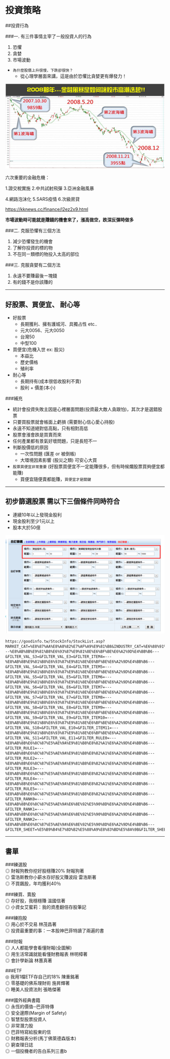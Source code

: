 # 投資策略


##投資行為

###一. 有三件事情主宰了ㄧ般投資人的行為
1. 恐懼
2. 貪婪
3. 市場波動


- `為什麼股價上升很慢，下跌卻很快？`
    - 從心理學層面來講，這是由於恐懼比貪婪更有爆發力！


![](images/20190910174645844_o.png)

六次重要的金融危機：

1.證交稅實施    2.中共試射飛彈  3.亞洲金融風暴

4.網路泡沫化    5.SARS疫情       6.次級房貸



https://kknews.cc/finance/l2ez2x9.html





**市場波動時可能就是賺錢的機會來了，漲高做空，跌深反彈時做多**

###二. 克服恐懼有三個方法	
1. 減少恐懼發生的機會
2. 了解你投資的標的物
3. 不在同ㄧ類標的物投入太高的部位

###三. 克服貪婪有二個方法
1. 永遠不要賺最後ㄧ塊錢
2. 有的錢不是你該賺的

---

## 好股票、買便宜、 耐心等
- 好股票
    - 長期獲利、擁有護城河、具獨占性 etc..
    - 元大0056、元大0050
    - 台灣50
    - 中型100
- 買便宜(危機入世 ex: 股災)
    - 本益比
    - 歷史價格
    - 殖利率
- 耐心等
    - 長期持有(成本很低收股利不賣) 
    - 股利 + 價差(本小)  
    
###補充
- 統計會投資失敗主因是心裡層面問題(投資最大敵人貪跟怕)，其次才是選錯股票
- 只要買股票就會帳面上虧損 (需要耐心信心愛心持股)
- 永遠不知道絕對低高點，只有相對高低
- 股票會漲會跌是買賣而來
- 任何產業都有景氣好壞問題，只是長短不一
- 判斷股價低的原因
    - 一次性問題 (匯差 or 被倒帳)
    - 大環境因素影響 (股災之類) 可安心大買
- `股票買便宜非常重要` (好股票買便宜不一定能賺很多，但有時候爛股票買夠便宜都能賺)
    - 買便宜隨便賣都能賺，`買便宜才是關鍵`

---

## 初步篩選股票 需以下三個條件同時符合
- 連續10年以上發現金股利
- 現金股利至少1元以上
- 股本大於50億


![](images/StockInfo_filter.png)

```
https://goodinfo.tw/StockInfo/StockList.asp?MARKET_CAT=%E8%87%AA%E8%A8%82%E7%AF%A9%E9%81%B8&INDUSTRY_CAT=%E6%88%91%E7%9A%84%E6%A2%9D%E4%BB%B6&FILTER_ITEM0=%E7%8F%BE%E9%87%91%E8%82%A1%E5%88%A9+%28%E5%85%83%29&FILTER_VAL_S0=1&FILTER_VAL_E0=30&FILTER_ITEM1=%E9%80%A3%E7%BA%8C%E9%85%8D%E7%99%BC%E7%8F%BE%E9%87%91%E8%82%A1%E5%88%A9%E6%AC%A1%E6%95%B8&FILTER_VAL_S1=10&FILTER_VAL_E1=20&FILTER_ITEM2=%E8%82%A1%E6%9C%AC+%28%E5%84%84%E5%85%83%29&FILTER_VAL_S2=50&FILTER_VAL_E2=5000&FILTER_ITEM3=---%E8%AB%8B%E9%81%B8%E6%93%87%E9%81%8E%E6%BF%BE%E6%A2%9D%E4%BB%B6---&FILTER_VAL_S3=&FILTER_VAL_E3=&FILTER_ITEM4=---%E8%AB%8B%E9%81%B8%E6%93%87%E9%81%8E%E6%BF%BE%E6%A2%9D%E4%BB%B6---&FILTER_VAL_S4=&FILTER_VAL_E4=&FILTER_ITEM5=---%E8%AB%8B%E9%81%B8%E6%93%87%E9%81%8E%E6%BF%BE%E6%A2%9D%E4%BB%B6---&FILTER_VAL_S5=&FILTER_VAL_E5=&FILTER_ITEM6=---%E8%AB%8B%E9%81%B8%E6%93%87%E9%81%8E%E6%BF%BE%E6%A2%9D%E4%BB%B6---&FILTER_VAL_S6=&FILTER_VAL_E6=&FILTER_ITEM7=---%E8%AB%8B%E9%81%B8%E6%93%87%E9%81%8E%E6%BF%BE%E6%A2%9D%E4%BB%B6---&FILTER_VAL_S7=&FILTER_VAL_E7=&FILTER_ITEM8=---%E8%AB%8B%E9%81%B8%E6%93%87%E9%81%8E%E6%BF%BE%E6%A2%9D%E4%BB%B6---&FILTER_VAL_S8=&FILTER_VAL_E8=&FILTER_ITEM9=---%E8%AB%8B%E9%81%B8%E6%93%87%E9%81%8E%E6%BF%BE%E6%A2%9D%E4%BB%B6---&FILTER_VAL_S9=&FILTER_VAL_E9=&FILTER_ITEM10=---%E8%AB%8B%E9%81%B8%E6%93%87%E9%81%8E%E6%BF%BE%E6%A2%9D%E4%BB%B6---&FILTER_VAL_S10=&FILTER_VAL_E10=&FILTER_ITEM11=---%E8%AB%8B%E9%81%B8%E6%93%87%E9%81%8E%E6%BF%BE%E6%A2%9D%E4%BB%B6---&FILTER_VAL_S11=&FILTER_VAL_E11=&FILTER_RULE0=---%E8%AB%8B%E6%8C%87%E5%AE%9A%E9%81%B8%E8%82%A1%E6%A2%9D%E4%BB%B6---&FILTER_RULE1=---%E8%AB%8B%E6%8C%87%E5%AE%9A%E9%81%B8%E8%82%A1%E6%A2%9D%E4%BB%B6---&FILTER_RULE2=---%E8%AB%8B%E6%8C%87%E5%AE%9A%E9%81%B8%E8%82%A1%E6%A2%9D%E4%BB%B6---&FILTER_RULE3=---%E8%AB%8B%E6%8C%87%E5%AE%9A%E9%81%B8%E8%82%A1%E6%A2%9D%E4%BB%B6---&FILTER_RULE4=---%E8%AB%8B%E6%8C%87%E5%AE%9A%E9%81%B8%E8%82%A1%E6%A2%9D%E4%BB%B6---&FILTER_RULE5=---%E8%AB%8B%E6%8C%87%E5%AE%9A%E9%81%B8%E8%82%A1%E6%A2%9D%E4%BB%B6---&FILTER_RANK0=---%E8%AB%8B%E6%8C%87%E5%AE%9A%E6%8E%92%E5%90%8D%E6%A2%9D%E4%BB%B6---&FILTER_RANK1=---%E8%AB%8B%E6%8C%87%E5%AE%9A%E6%8E%92%E5%90%8D%E6%A2%9D%E4%BB%B6---&FILTER_RANK2=---%E8%AB%8B%E6%8C%87%E5%AE%9A%E6%8E%92%E5%90%8D%E6%A2%9D%E4%BB%B6---&FILTER_SHEET=%E5%B9%B4%E7%8D%B2%E5%88%A9%E8%83%BD%E5%8A%9B&FILTER_SHEET2=%E7%8D%B2%E5%88%A9%E8%83%BD%E5%8A%9B&FILTER_MARKET=%E4%B8%8A%E5%B8%82%2F%E4%B8%8A%E6%AB%83&FILTER_QUERY=%E6%9F%A5++%E8%A9%A2
```

---

## 書單

###練選股<br>
◎ 財報狗教你挖好股穩賺20% 財報狗著<br>
◎ 雷浩斯教你小薪水存好股又賺波段 雷浩斯著<br>
◎ 不買飆股，年均獲利40％<br>

###練買、賣股<br>
◎ 存好股，我穩穩賺 溫國信著<br>
◎ 小資女艾蜜莉：我的資產翻倍存股筆記<br>

###練抱股<br>
◎ 用心於不交易 林茂昌著<br>
◎ 投資最重要的事：一本股神巴菲特讀了兩遍的書<br>


###財報<br>
◎ 人人都能學會看懂財報(全圖解)<br>
◎ 用生活常識就能看懂財務報表 林明樟著<br>
◎ 會計學新論 林蕙真著<br>

###ETF<br>
◎ 我用1檔ETF存自己的18% 陳重銘著<br>
◎ 零基礎的佛系理財術 施昇輝著<br>
◎ 睡美人投資法則  張皓傑著

###國外經典書籍<br>
◎ 永恆的價值─巴菲特傳<br>
◎ 安全邊際(Margin of Safety)<br>
◎ 智慧型股票投資人<br>
◎ 非常潛力股<br>
◎ 巴菲特寫給股東的信<br>
◎ 財務報表分析(馬丁佛萊德森版本)<br>
◎ 窮查理日誌<br>
◎ 一個投機者的告白系列三書b<r>